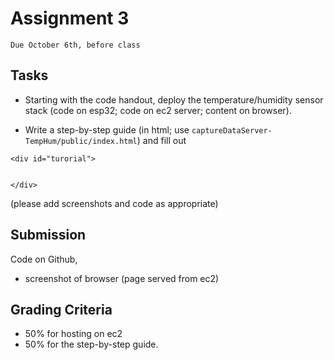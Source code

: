 # Assignment 3
`Due October 6th, before class`


## Tasks
- Starting with the code handout, deploy the temperature/humidity sensor stack (code on esp32; code on ec2 server; content on browser).

- Write a step-by-step guide (in html; use `captureDataServer-TempHum/public/index.html`) and fill out 

```
<div id="turorial">


</div>

```

(please add screenshots and code as appropriate)


## Submission
Code on Github, 
- screenshot of browser (page served from ec2)

## Grading Criteria

- 50% for hosting on ec2
- 50% for the step-by-step guide.


